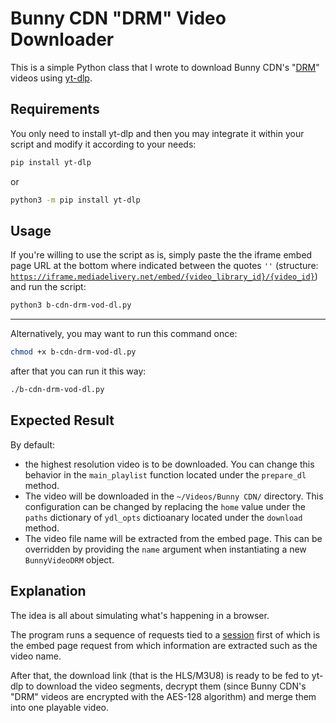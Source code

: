 # Bunny CDN "DRM" Video Downloader

This is a simple Python class that I wrote to download Bunny CDN's "[DRM](https://bunny.net/stream/media-cage-video-content-protection/)" videos using [yt-dlp](https://github.com/yt-dlp/yt-dlp).

## Requirements

You only need to install yt-dlp and then you may integrate it within your script and modify it according to your needs:

```bash
pip install yt-dlp
```

or

```bash
python3 -m pip install yt-dlp
```

## Usage

If you're willing to use the script as is, simply paste the the iframe embed page URL at the bottom where indicated between the quotes `''` (structure: [`https://iframe.mediadelivery.net/embed/{video_library_id}/{video_id}`](https://docs.bunny.net/docs/stream-embedding-videos)) and run the script:

```bash
python3 b-cdn-drm-vod-dl.py
```

___

Alternatively, you may want to run this command once:

```bash
chmod +x b-cdn-drm-vod-dl.py
```

after that you can run it this way:

```bash
./b-cdn-drm-vod-dl.py
```

## Expected Result

By default:

* the highest resolution video is to be downloaded. You can change this behavior in the `main_playlist` function located under the `prepare_dl` method.
* The video will be downloaded in the `~/Videos/Bunny CDN/` directory. This configuration can be changed by replacing the `home` value under the `paths` dictionary of `ydl_opts` dictioanary located under the `download` method.
* The video file name will be extracted from the embed page. This can be overridden by providing the `name` argument when instantiating a new `BunnyVideoDRM` object.

## Explanation

The idea is all about simulating what's happening in a browser.

The program runs a sequence of requests tied to a [session](https://requests.readthedocs.io/en/latest/user/advanced/#session-objects) first of which is the embed page request from which information are extracted such as the video name.

After that, the download link (that is the HLS/M3U8) is ready to be fed to yt-dlp to download the video segments, decrypt them (since Bunny CDN's "DRM" videos are encrypted with the AES-128 algorithm) and merge them into one playable video.

